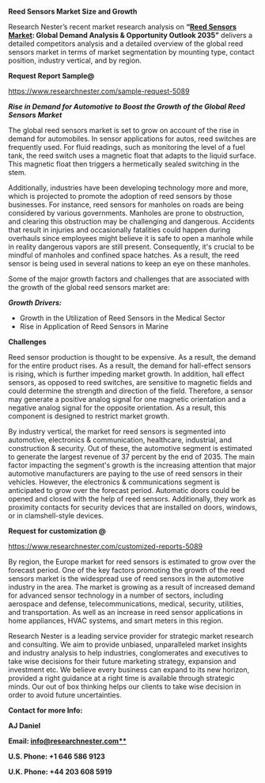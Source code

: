 ﻿**Reed Sensors Market Size and Growth**

Research Nester’s recent market research analysis on **“[Reed Sensors Market](https://www.researchnester.com/reports/reed-sensor-market/5089): Global Demand Analysis & Opportunity Outlook 2035”** delivers a detailed competitors analysis and a detailed overview of the global reed sensors market in terms of market segmentation by mounting type, contact position, industry vertical, and by region. 

**Request Report Sample@**

<https://www.researchnester.com/sample-request-5089> 

***Rise in Demand for Automotive to Boost the Growth of the Global Reed Sensors Market*** 

The global reed sensors market is set to grow on account of the rise in demand for automobiles. In sensor applications for autos, reed switches are frequently used. For fluid readings, such as monitoring the level of a fuel tank, the reed switch uses a magnetic float that adapts to the liquid surface. This magnetic float then triggers a hermetically sealed switching in the stem. 

Additionally, industries have been developing technology more and more, which is projected to promote the adoption of reed sensors by those businesses. For instance, reed sensors for manholes on roads are being considered by various governments. Manholes are prone to obstruction, and clearing this obstruction may be challenging and dangerous. Accidents that result in injuries and occasionally fatalities could happen during overhauls since employees might believe it is safe to open a manhole while in reality dangerous vapors are still present. Consequently, it's crucial to be mindful of manholes and confined space hatches. As a result, the reed sensor is being used in several nations to keep an eye on these manholes. 

Some of the major growth factors and challenges that are associated with the growth of the global reed sensors market are: 

***Growth Drivers:***

- Growth in the Utilization of Reed Sensors in the Medical Sector 
- Rise in Application of Reed Sensors in Marine  

**Challenges**

Reed sensor production is thought to be expensive. As a result, the demand for the entire product rises. As a result, the demand for hall-effect sensors is rising, which is further impeding market growth. In addition, hall effect sensors, as opposed to reed switches, are sensitive to magnetic fields and could determine the strength and direction of the field. Therefore, a sensor may generate a positive analog signal for one magnetic orientation and a negative analog signal for the opposite orientation. As a result, this component is designed to restrict market growth. 

By industry vertical, the market for reed sensors is segmented into automotive, electronics & communication, healthcare, industrial, and construction & security. Out of these, the automotive segment is estimated to generate the largest revenue of 37 percent by the end of 2035. The main factor impacting the segment's growth is the increasing attention that major automotive manufacturers are paying to the use of reed sensors in their vehicles. However, the electronics & communications segment is anticipated to grow over the forecast period. Automatic doors could be opened and closed with the help of reed sensors. Additionally, they work as proximity contacts for security devices that are installed on doors, windows, or in clamshell-style devices. 

**Request for customization @**

<https://www.researchnester.com/customized-reports-5089> 

By region, the Europe market for reed sensors is estimated to grow over the forecast period. One of the key factors promoting the growth of the reed sensors market is the widespread use of reed sensors in the automotive industry in the area. The market is growing as a result of increased demand for advanced sensor technology in a number of sectors, including aerospace and defense, telecommunications, medical, security, utilities, and transportation. As well as an increase in reed sensor applications in home appliances, HVAC systems, and smart meters in this region. 

Research Nester is a leading service provider for strategic market research and consulting. We aim to provide unbiased, unparalleled market insights and industry analysis to help industries, conglomerates and executives to take wise decisions for their future marketing strategy, expansion and investment etc. We believe every business can expand to its new horizon, provided a right guidance at a right time is available through strategic minds. Our out of box thinking helps our clients to take wise decision in order to avoid future uncertainties.

**Contact for more Info:**

**AJ Daniel**

**Email: [info@researchnester.com**](mailto:info@researchnester.com)**

**U.S. Phone: +1 646 586 9123** 

**U.K. Phone: +44 203 608 5919**








